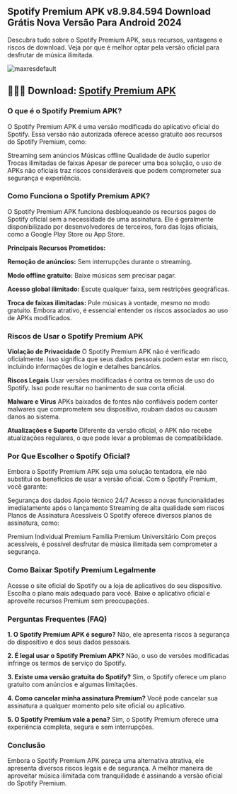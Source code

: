 ## Spotify Premium APK v8.9.84.594 Download Grátis Nova Versão Para Android 2024
Descubra tudo sobre o Spotify Premium APK, seus recursos, vantagens e riscos de download. Veja por que é melhor optar pela versão oficial para desfrutar de música ilimitada.

![maxresdefault]([https://github.com/user-attachments/assets/cc6bf443-392e-44a9-862a-5d7c87d16267](https://storage.googleapis.com/pr-newsroom-wp/1/2023/04/AppleCompetition-FTRHeader_V1-768x381.png))

## 🌈🙋‍♀️ Download: [Spotify Premium APK](https://androidtunado.com.br/spotify-premium-apk/)

### O que é o Spotify Premium APK?
O Spotify Premium APK é uma versão modificada do aplicativo oficial do Spotify. Essa versão não autorizada oferece acesso gratuito aos recursos do Spotify Premium, como:

Streaming sem anúncios
Músicas offline
Qualidade de áudio superior
Trocas ilimitadas de faixas
Apesar de parecer uma boa solução, o uso de APKs não oficiais traz riscos consideráveis que podem comprometer sua segurança e experiência.

### Como Funciona o Spotify Premium APK?
O Spotify Premium APK funciona desbloqueando os recursos pagos do Spotify oficial sem a necessidade de uma assinatura. Ele é geralmente disponibilizado por desenvolvedores de terceiros, fora das lojas oficiais, como a Google Play Store ou App Store.

**Principais Recursos Prometidos:**

**Remoção de anúncios:** Sem interrupções durante o streaming.

**Modo offline gratuito:** Baixe músicas sem precisar pagar.

**Acesso global ilimitado:** Escute qualquer faixa, sem restrições geográficas.

**Troca de faixas ilimitadas:** Pule músicas à vontade, mesmo no modo gratuito.
Embora atrativo, é essencial entender os riscos associados ao uso de APKs modificados.

### Riscos de Usar o Spotify Premium APK

**Violação de Privacidade**
O Spotify Premium APK não é verificado oficialmente. Isso significa que seus dados pessoais podem estar em risco, incluindo informações de login e detalhes bancários.

**Riscos Legais**
Usar versões modificadas é contra os termos de uso do Spotify. Isso pode resultar no banimento de sua conta oficial.

**Malware e Vírus**
APKs baixados de fontes não confiáveis podem conter malwares que comprometem seu dispositivo, roubam dados ou causam danos ao sistema.

**Atualizações e Suporte**
Diferente da versão oficial, o APK não recebe atualizações regulares, o que pode levar a problemas de compatibilidade.

### Por Que Escolher o Spotify Oficial?
Embora o Spotify Premium APK seja uma solução tentadora, ele não substitui os benefícios de usar a versão oficial. Com o Spotify Premium, você garante:

Segurança dos dados
Apoio técnico 24/7
Acesso a novas funcionalidades imediatamente após o lançamento
Streaming de alta qualidade sem riscos
Planos de Assinatura Acessíveis
O Spotify oferece diversos planos de assinatura, como:

Premium Individual
Premium Família
Premium Universitário
Com preços acessíveis, é possível desfrutar de música ilimitada sem comprometer a segurança.

### Como Baixar Spotify Premium Legalmente
Acesse o site oficial do Spotify ou a loja de aplicativos do seu dispositivo.
Escolha o plano mais adequado para você.
Baixe o aplicativo oficial e aproveite recursos Premium sem preocupações.

### Perguntas Frequentes (FAQ)

**1. O Spotify Premium APK é seguro?**
Não, ele apresenta riscos à segurança do dispositivo e dos seus dados pessoais.

**2. É legal usar o Spotify Premium APK?**
Não, o uso de versões modificadas infringe os termos de serviço do Spotify.

**3. Existe uma versão gratuita do Spotify?**
Sim, o Spotify oferece um plano gratuito com anúncios e algumas limitações.

**4. Como cancelar minha assinatura Premium?**
Você pode cancelar sua assinatura a qualquer momento pelo site oficial ou aplicativo.

**5. O Spotify Premium vale a pena?**
Sim, o Spotify Premium oferece uma experiência completa, segura e sem interrupções.

### Conclusão
Embora o Spotify Premium APK pareça uma alternativa atrativa, ele apresenta diversos riscos legais e de segurança. A melhor maneira de aproveitar música ilimitada com tranquilidade é assinando a versão oficial do Spotify Premium.
